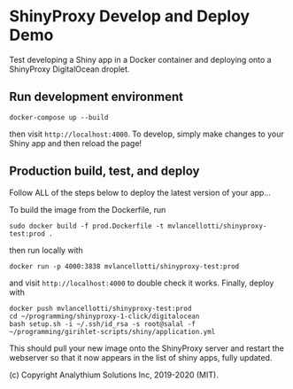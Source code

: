 # ShinyProxy Develop and Deploy Demo

Test developing a Shiny app in a Docker container and deploying onto a ShinyProxy DigitalOcean droplet.



## Run development environment

    docker-compose up --build

then visit `http://localhost:4000`.  To develop, simply make changes to your Shiny app and then reload the page!



## Production build, test, and deploy
Follow ALL of the steps below to deploy the latest version of your app...

To build the image from the Dockerfile, run

    sudo docker build -f prod.Dockerfile -t mvlancellotti/shinyproxy-test:prod .

then run locally with

    docker run -p 4000:3838 mvlancellotti/shinyproxy-test:prod

and visit `http://localhost:4000` to double check it works.  Finally, deploy with

    docker push mvlancellotti/shinyproxy-test:prod
    cd ~/programming/shinyproxy-1-click/digitalocean
    bash setup.sh -i ~/.ssh/id_rsa -s root@salal -f ~/programming/girihlet-scripts/shiny/application.yml

This should pull your new image onto the ShinyProxy server and restart the webserver so that it now appears in the list of shiny apps, fully updated.


(c) Copyright Analythium Solutions Inc, 2019-2020 (MIT).
